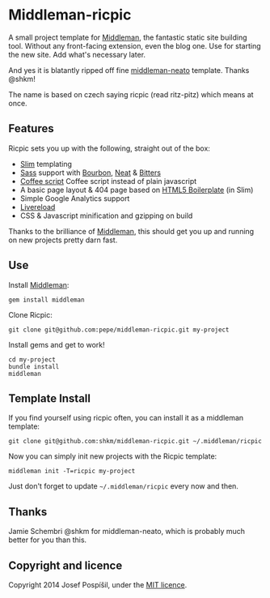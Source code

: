 # Middleman-ricpic

A small project template for [Middleman], the fantastic static site building
tool. Without any front-facing extension, even the blog one. Use for starting
the new site. Add what's necessary later.

And yes it is blatantly ripped off fine [middleman-neato] template. Thanks @shkm!

The name is based on czech saying ricpic (read ritz-pitz) which means at once.


## Features

Ricpic sets you up with the following, straight out of the box:

- [Slim](http://slim-lang.com/) templating
- [Sass](http://sass-lang.com/) support with [Bourbon](http://bourbon.io/), [Neat](http://neat.bourbon.io/) & [Bitters](http://bitters.bourbon.io)
- [Coffee script](http://coffeescript.org) Coffee script instead of plain javascript
- A basic page layout & 404 page based on [HTML5 Boilerplate](http://html5boilerplate.com/) (in Slim)
- Simple Google Analytics support
- [Livereload](https://github.com/middleman/middleman-livereload)
- CSS & Javascript minification and gzipping on build

Thanks to the brilliance of [Middleman], this should get you up and running on new projects pretty darn fast.


## Use

Install [Middleman]:

    gem install middleman


Clone Ricpic:

    git clone git@github.com:pepe/middleman-ricpic.git my-project

Install gems and get to work!

    cd my-project
    bundle install
    middleman


## Template Install

If you find yourself using ricpic often, you can install it as a middleman template:

    git clone git@github.com:shkm/middleman-ricpic.git ~/.middleman/ricpic

Now you can simply init new projects with the Ricpic template:

    middleman init -T=ricpic my-project

Just don't forget to update `~/.middleman/ricpic` every now and then.

## Thanks

Jamie Schembri @shkm for middleman-neato, which is probably much better for you than this.

## Copyright and licence

Copyright 2014 Josef Pospíšil, under the [MIT licence](LICENSE).

  [middleman]: http://middlemanapp.com/
  [middleman-neato]: http://github.com/shkm/middleman-neato/

